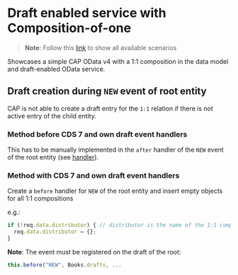 # Draft enabled service with Composition-of-one

> **Note**: Follow this [link](https://github.com/stockbal/cap-samples/tree/main) to show all available scenarios

Showcases a simple CAP OData v4 with a 1:1 composition in the data model and draft-enabled OData service.

## Draft creation during `NEW` event of root entity

CAP is not able to create a draft entry for the `1:1` relation if there is not active entry of the child entity.  

### Method before CDS 7 and own draft event handlers

This has to be manually implemented in the `after` handler of the `NEW` event of the root entity (see [handler](./srv/cat-service.js)).

### Method with CDS 7 and own draft event handlers

Create a `before` handler for `NEW` of the root entity and insert empty objects for all 1:1 compositions

e.g.:

```js
if (!req.data.distributor) { // distributor is the name of the 1:1 composition
  req.data.distributor = {};
}
```

**Note**: The event must be registered on the draft of the root:

```js
this.before("NEW", Books.drafts, ...
```
